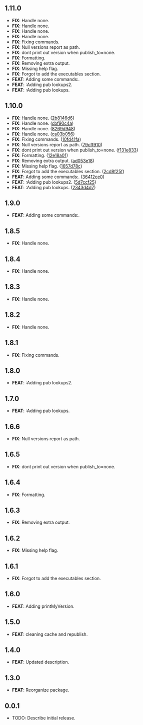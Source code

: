 ## 1.11.0

 - **FIX**: Handle none.
 - **FIX**: Handle none.
 - **FIX**: Handle none.
 - **FIX**: Handle none.
 - **FIX**: Fixing commands.
 - **FIX**: Null versions report as path.
 - **FIX**: dont print out version when publish_to=none.
 - **FIX**: Formatting.
 - **FIX**: Removing extra output.
 - **FIX**: Missing help flag.
 - **FIX**: Forgot to add the executables section.
 - **FEAT**: Adding some commands:.
 - **FEAT**: :Adding pub lookups2.
 - **FEAT**: :Adding pub lookups.

## 1.10.0

 - **FIX**: Handle none. ([2b8146d6](https://github.com/invertase/melos/commit/2b8146d672a3e5e91da43dc4dd98eb4b4e5ef326))
 - **FIX**: Handle none. ([cbf90c4a](https://github.com/invertase/melos/commit/cbf90c4a9dadebc5a7152e63e269d7d413de55ad))
 - **FIX**: Handle none. ([8269d948](https://github.com/invertase/melos/commit/8269d9483884eb402b06f026c2c8d1b184f9f98f))
 - **FIX**: Handle none. ([ca03b056](https://github.com/invertase/melos/commit/ca03b056ce58fcc6d81101e5d441e220ce878320))
 - **FIX**: Fixing commands. ([10fd41fa](https://github.com/invertase/melos/commit/10fd41fa8f8660e280c279a571379c9523f39a13))
 - **FIX**: Null versions report as path. ([79cff910](https://github.com/invertase/melos/commit/79cff9105a50bb08a7f5f6a5a635274901557561))
 - **FIX**: dont print out version when publish_to=none. ([f131e833](https://github.com/invertase/melos/commit/f131e833b7163ca64ea6ee71b2a9c95f61ee5642))
 - **FIX**: Formatting. ([12e18a01](https://github.com/invertase/melos/commit/12e18a017dce6788693e22ae3c2e15c31e5ca84e))
 - **FIX**: Removing extra output. ([ad053e18](https://github.com/invertase/melos/commit/ad053e186f6f920e84c346bf6a7d1c3d7365334a))
 - **FIX**: Missing help flag. ([1657d78c](https://github.com/invertase/melos/commit/1657d78cb2636288460f70447213f444266a717f))
 - **FIX**: Forgot to add the executables section. ([2cd8f25f](https://github.com/invertase/melos/commit/2cd8f25f0b169baf50e5246521e2422459725b75))
 - **FEAT**: Adding some commands:. ([36412ce0](https://github.com/invertase/melos/commit/36412ce0cf63079d9d9c5dc623200e923a54ee63))
 - **FEAT**: :Adding pub lookups2. ([5d7ccf25](https://github.com/invertase/melos/commit/5d7ccf257737795545f63e43053fb8d095de9695))
 - **FEAT**: :Adding pub lookups. ([2343d4d7](https://github.com/invertase/melos/commit/2343d4d7bfbbe58f4abb6fb2ea14570c591f5478))

## 1.9.0

 - **FEAT**: Adding some commands:.

## 1.8.5

 - **FIX**: Handle none.

## 1.8.4

 - **FIX**: Handle none.

## 1.8.3

 - **FIX**: Handle none.

## 1.8.2

 - **FIX**: Handle none.

## 1.8.1

 - **FIX**: Fixing commands.

## 1.8.0

 - **FEAT**: :Adding pub lookups2.

## 1.7.0

 - **FEAT**: :Adding pub lookups.

## 1.6.6

 - **FIX**: Null versions report as path.

## 1.6.5

 - **FIX**: dont print out version when publish_to=none.

## 1.6.4

 - **FIX**: Formatting.

## 1.6.3

 - **FIX**: Removing extra output.

## 1.6.2

 - **FIX**: Missing help flag.

## 1.6.1

 - **FIX**: Forgot to add the executables section.

## 1.6.0

 - **FEAT**: Adding printMyVersion.

## 1.5.0

 - **FEAT**: cleaning cache and republish.

## 1.4.0

 - **FEAT**: Updated description.

## 1.3.0

 - **FEAT**: Reorganize package.

## 0.0.1

* TODO: Describe initial release.
